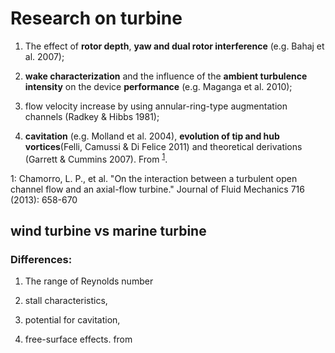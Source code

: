 
# Research on turbine

1. The effect of **rotor depth**, **yaw and dual rotor interference** (e.g. Bahaj et al. 2007);

2. **wake characterization** and the influence of the **ambient turbulence intensity** on the device **performance** (e.g. Maganga et al. 2010);

3. flow velocity increase by using annular-ring-type augmentation channels (Radkey & Hibbs 1981);

4. **cavitation** (e.g. Molland et al. 2004), **evolution of tip and hub vortices**(Felli, Camussi & Di Felice 2011) and theoretical derivations (Garrett & Cummins 2007). From <sup>[1](#myfootnote1)</sup>.

<a name="myfootnote1">1</a>:  Chamorro, L. P., et al. "On the interaction between a turbulent open channel flow and an axial-flow turbine." Journal of Fluid Mechanics 716 (2013): 658-670

## wind turbine vs marine turbine

### Differences:

1. The range of Reynolds number

2. stall characteristics,

3.  potential for cavitation,

4. free-surface effects. from


